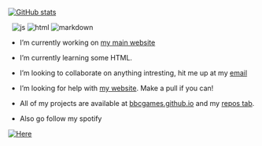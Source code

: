 [![GitHub stats](https://github-readme-stats.vercel.app/api?username=bbcgames)](https://bbcgames.github.io)


  <img alt="" src="https://img.shields.io/badge/Listens%20to-Spotify-blue/?logo=spotify&logoColor=warning&color=1DB954">
  <img alt="" src="https://img.shields.io/badge/Editor-VS%20Code-blue/?logo=visualstudiocode&logoColor=blue&color=blue">
  <img src="https://img.shields.io/badge/Knows-JavaScript-blue/?logo=javascript&logoColor=warning&color=yellow" alt="js">
  <img src="https://img.shields.io/badge/Knows-HTML-blue/?logo=html5&logoColor=warning&color=orange" alt="html">
  <img src="https://img.shields.io/badge/Knows-MarkDown-FFF?logo=markdown" alt="markdown">
  
- I’m currently working on [my main website](https://github.com/bbcgames/bbcgames.github.io)

- I’m currently learning some HTML.

- I’m looking to collaborate on anything intresting, hit me up at my [email](mailto:cetoppins1@gmail.com)

- I’m looking for help with [my website](https://github.com/bbcgames/bbcgames.github.io/). Make a pull if you can!

- All of my projects are available at [bbcgames.github.io](https://bbcgames.github.io/) and my [repos tab](https://github.com/bbcgames?tab=repositories).

- Also go follow my spotify

[![Here](https://open.spotify.com/embed/artist/09sUeRJ1zt4ApzCJ39Hm7Y?utm_source=generator&theme=0)](https://open.spotify.com/artist/09sUeRJ1zt4ApzCJ39Hm7Y)

